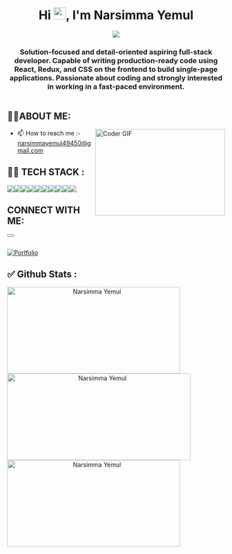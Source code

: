 <h1 align="center">Hi <img src="https://media.giphy.com/media/hvRJCLFzcasrR4ia7z/giphy.gif" width="28">, I'm Narsimma Yemul</h1>
<p align="center">
  <img src="https://readme-typing-svg.herokuapp.com/?lines=MERN+Stack+Developer&color=F77F18&center=true&width=500&height=40"/>
</p>

<h3 align="center">Solution-focused and detail-oriented aspiring full-stack developer. Capable of writing production-ready code using React, Redux, and CSS on the frontend to build single-page applications. Passionate about coding and strongly interested in working in a fast-paced environment.</h3>

<p align="left"> <img src="https://komarev.com/ghpvc/?username={}  &label=Profile%20views&color=red&style=for-the-badge" alt="" /> </p>

## 👨‍💻ABOUT ME: 
<img align="right" alt="Coder GIF" height=200 width=300 src="https://cdn.dribbble.com/users/14374/screenshots/3153764/media/08149640c0762f4fe83af0e15378d5bc.gif" />


<!--- - 💬 Ask me about Web Development --->

- 📫 How to reach me :-  narsimmayemul49450@gmail.com

<!--- - 📄 Know about my experiences &nbsp; <a href="https://drive.google.com/file/d/1V6YjI9ekR3lIPcNDnVtJZhJCa14Nfmer/view?usp=sharing" target="blank"><img align="center" src="https://img.shields.io/badge/-Resume-orange?style=for-the-badge" alt="" /></a> --->

## 👨‍💻 TECH STACK :

<div align="center" style="display: flex; flex-wrap: wrap;">
<img src="https://img.shields.io/badge/react-%2320232a.svg?style=for-the-badge&logo=react&logoColor=%2361DAFB" />
<img src="https://img.shields.io/badge/React_Router-CA4245?style=for-the-badge&logo=react-router&logoColor=white" />
<img src="https://img.shields.io/badge/redux-%23593d88.svg?style=for-the-badge&logo=redux&logoColor=white" />
<img src="https://img.shields.io/badge/HTML5-E34F26?style=for-the-badge&logo=html5&logoColor=white" />
<img src="https://img.shields.io/badge/CSS3-1572B6?style=for-the-badge&logo=css3&logoColor=white" />
<img src="https://img.shields.io/badge/JavaScript-323330?style=for-the-badge&logo=javascript&logoColor=F7DF1E" />
<img src="https://img.shields.io/badge/java-%23ED8B00.svg?style=for-the-badge&logo=java&logoColor=white" />
<img src="https://img.shields.io/badge/npm-CB3837?style=for-the-badge&logo=npm&logoColor=white" />
<img src="https://img.shields.io/badge/GitHub-100000?style=for-the-badge&logo=github&logoColor=white" />
<img src="https://img.shields.io/badge/GIT-E44C30?style=for-the-badge&logo=git&logoColor=white" />
</div>


## CONNECT WITH ME:

<p>
<button><a href="https://65746bdcce777565cedb55f9--verdant-chimera-94ff1a.netlify.app/" target="https://65746bdcce777565cedb55f9--verdant-chimera-94ff1a.netlify.app/"></a></button>
</p>


<p align="left">
<a href="https://www.linkedin.com/in/narsimma-yemul-7653781b5/" target="https://www.linkedin.com/in/narsimma-yemul-7653781b5/"><img align="center" src="https://img.shields.io/badge/-LinkedIn-0e76a8?style=for-the-badge&logo=Linkedin&logoColor=white" alt="" /></a>
</p>

<p align="left">
<a href="https://narsimmayemul.github.io/" target="https://narsimmayemul.github.io/"><img align="center"  src="https://images.pexels.com/photos/14936128/pexels-photo-14936128.jpeg?cs=srgb&dl=pexels-ann-h-14936128.jpg&fm=jpg" alt="Portfolio"/></a>
</p>

## ✅ Github Stats :

<div align="center" style="display: flex; flex-wrap: wrap;">

<img width="400px" height="200px" align="center" src="https://github-readme-stats.vercel.app/api?username=Narsimmayemul&theme=neon&border_radius=2.7&show_icons=true" alt="Narsimma Yemul" />
  
<img width="425px" height="200px" align="center" src="https://github-readme-streak-stats.herokuapp.com/?user=Narsimmayemul&theme=neon&border_radius=2.7&date_format=M%20j%5B%2C%20Y%5D" alt="Narsimma Yemul" />
  
<img width="400px" height="200px" align="center" src="https://github-readme-stats.vercel.app/api/top-langs/?username=Narsimmayemul&theme=neon&border_radius=2.7" alt="Narsimma Yemul" />
  
</div>


<!---- 👋 Hi, I’m @Narsimmayemul
- 👀 I’m interested in ...
- 🌱 I’m currently learning ...
- 💞 I’m looking to collaborate on ...
- 📫 How to reach me ... --->


<!---
Narsimmayemul/Narsimmayemul is a ✨ special ✨ repository because its `README.md` (this file) appears on your GitHub profile.
You can click the Preview link to take a look at your changes.
--->
